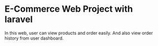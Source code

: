 # E-Commerce Web Project with laravel
 In this web, user can view products and order easily. And also view order history from user dashboard. 
